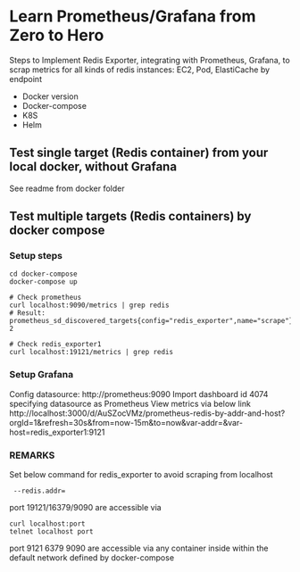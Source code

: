 # Learn Prometheus/Grafana from Zero to Hero

Steps to Implement Redis Exporter, integrating with Prometheus, Grafana, to scrap metrics for all kinds of redis instances: EC2, Pod, ElastiCache by endpoint

* Docker version
* Docker-compose
* K8S
* Helm

## Test single target (Redis container) from your local docker, without Grafana
See readme from docker folder

## Test multiple targets (Redis containers) by docker compose

### Setup steps
```
cd docker-compose
docker-compose up

# Check prometheus
curl localhost:9090/metrics | grep redis
# Result: prometheus_sd_discovered_targets{config="redis_exporter",name="scrape"} 2

# Check redis_exporter1
curl localhost:19121/metrics | grep redis
```

### Setup Grafana
Config datasource: http://prometheus:9090
Import dashboard id 4074 specifying datasource as Prometheus
View metrics via below link
http://localhost:3000/d/AuSZocVMz/prometheus-redis-by-addr-and-host?orgId=1&refresh=30s&from=now-15m&to=now&var-addr=&var-host=redis_exporter1:9121


### REMARKS

Set below command for redis_exporter to avoid scraping from localhost
```
 --redis.addr=
```
port 19121/16379/9090 are accessible via 
```
curl localhost:port
telnet localhost port
```

port 9121 6379 9090 are accessible via any container inside within the default network defined by docker-compose
